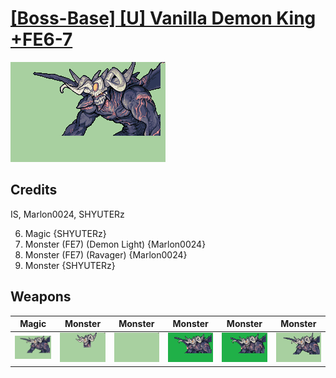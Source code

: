 # [\[Boss-Base\] \[U\] Vanilla Demon King +FE6-7](./)

<img src="./6.%20Magic%20%7BSHYUTERz%7D/Magic_000.png" alt="[Boss-Base] [U] Vanilla Demon King +FE6-7 standing" />

## Credits

IS, Marlon0024, SHYUTERz

6. Magic {SHYUTERz}
8. Monster (FE7) (Demon Light) {Marlon0024}
8. Monster (FE7) (Ravager) {Marlon0024}
8. Monster {SHYUTERz}

## Weapons


|Magic |Monster |Monster |Monster |Monster |Monster |
|  :---: | :---: | :---: | :---: | :---: | :---: |
| <img alt="Magic animation" src="./6.%20Magic%20%7BSHYUTERz%7D/Magic.gif" /> | <img alt="Monster animation" src="./8.%20Monster/Monster.gif" /> | <img alt="Monster animation" src="./8.%20Monster%20(Arm)/Monster.gif" /> | <img alt="Monster animation" src="./8.%20Monster%20(FE7)%20(Demon%20Lgt)/Monster.gif" /> | <img alt="Monster animation" src="./8.%20Monster%20(FE7)%20(Ravager)/Monster.gif" /> | <img alt="Monster animation" src="./8.%20Monster%20%7BSHYUTERz%7D/Monster.gif" /> |

